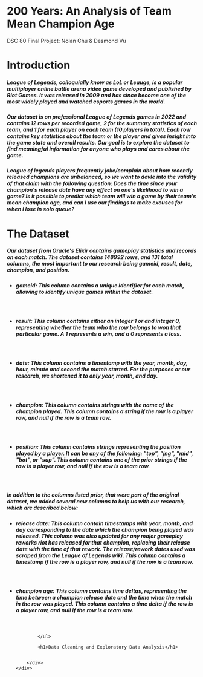 <!DOCTYPE html>
<html lang="en">
<head>
<meta charset="UTF-8">
<meta name="viewport" content="width=device-width, initial-scale=1">
<link rel="stylesheet" href="https://www.w3schools.com/w3css/4/w3.css">
<link rel="stylesheet" href="https://fonts.googleapis.com/css?family=Lato">
<link rel="stylesheet" href="https://fonts.googleapis.com/css?family=Montserrat">
<link rel="stylesheet" href="https://cdnjs.cloudflare.com/ajax/libs/font-awesome/4.7.0/css/font-awesome.min.css">
</head>
<body>


<!-- Header -->
<h1 class="w3-text-white w3-jumbo">200 Years: An Analysis of <span class="br"></span>  Team Mean Champion Age</h1>
<p class="w3-text-white small w3-xlarge">DSC 80 Final Project: Nolan Chu & Desmond Vu</p>

<!-- First Grid -->
<div class="w3-row-padding w3-padding-80 w3-container">
    <div class="w3-content">
        <div class="w3-center w3-padding-32">
            <h1>Introduction</h1>
            <h5 class="w3-padding-16 w3-left-align">League of Legends, colloquially know as LoL or Leauge, is a popular multiplayer online battle arena video game developed and published by Riot Games. It was released in 2009 and has since become one of the most widely played and watched esports games in the world.</h5>
            <h5 class="w3-padding-16 w3-left-align">Our dataset is on professional League of Legends games in 2022 and contains 12 rows per recorded game, 2 for the summary statistics of each team, and 1 for each player on each team (10 players in total). Each row contains key statistics about the team or the player and gives insight into the game state and overall results. Our goal is to explore the dataset to find meaningful information for anyone who plays and cares about the game.</h5>
            <h5 class="w3-padding-16 w3-left-align">League of legends players frequently joke/complain about how recently released champions are unbalanced, so we want to devle into the validity of that claim with the following question: <b><em>Does the time since your champion's release date have any effect on one's likelihood to win a game?</em></b> Is it possible to predict which team will win a game by their team's mean champion age, and can I use our findings to make excuses for when I lose in solo queue?</h5>
            <h1>The Dataset</h1>
            <h5 class="w3-padding-16 w3-left-align">Our dataset from Oracle's Elixir contains gameplay statistics and records on each match. The dataset contains 148992 rows, and 131 total columns, the most important to our research being gameid, result, date, champion, and position.</h5>
            <ul class="w3-padding-16 w3-left-align">
                <li>
                    <h5><i>gameid:</i> This column contains a unique identifier for each match, allowing to identify unique games within the dataset.</h5>
                    <br>
                </li>
                <li>
                    <h5><i>result:</i> This column contains either an integer 1 or and integer 0, representing whether the team who the row belongs to won that particular game. A 1 represents a win, and a 0 represents a loss.</h5>
                    <br>
                </li>
                <li>
                    <h5><i>date:</i> This column contains a timestamp with the year, month, day, hour, minute and second the match started. For the purposes or our research, we shortened it to only year, month, and day.</h5>
                    <br>
                </li>
                <li>
                    <h5><i>champion:</i> This column contains strings with the name of the champion played. This column contains a string if the row is a player row, and null if the row is a team row.</h5>
                    <br>
                </li>
                <li>
                    <h5><i>position:</i> This column contains strings representing the position played by a player. It can be any of the following: "top", "jng", "mid", "bot", or "sup". This column contains one of the prior strings if the row is a player row, and null if the row is a team row.</h5>
                    <br>
                </li>
            </ul>
            <h5 class="w3-padding-16 w3-left-align">In addition to the columns listed prior, that were part of the original dataset, we added several new columns to help us with our research, which are described below:</h5>
            <ul class="w3-padding-16 w3-left-align">
                <li>
                    <h5><i>release date:</i> This column contain timestamps with year, month, and day corresponding to the date which the champion being played was released. This column was also updated for any major gameplay reworks riot has released for that champion, replacing their release date with the time of that rework. The release/rework dates used was scraped from the League of Legends wiki. This column contains a timestamp if the row is a player row, and null if the row is a team row.</h5>
                    <br>
                </li>
                <li>
                    <h5><i>champion age:</i> This column contains time deltas, representing the time between a champion release date and the time when the match in the row was played. This column contains a time delta if the row is a player row, and null if the row is a team row.</h5>
                    <br>
                </li>
              
            </ul>
        
            <h1>Data Cleaning and Exploratory Data Analysis</h1>
        

        </div>
    </div>
</div>


</body>
</html>
